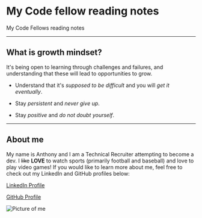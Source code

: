 # My Code fellow reading notes

My Code Fellows reading notes

***

## **What is growth mindset?** 

It's being open to learning through challenges and failures, and understanding that these will lead to opportunities to grow.

- Understand that it's *supposed to be difficult* and you will *get it eventually*.

- Stay *persistent* and *never give up*.

- Stay *positive* and *do not doubt yourself*.

***

## **About me**

My name is Anthony and I am a Technical Recruiter attempting to become a dev. I ~~like~~ **LOVE** to watch sports (primarily football and baseball) and love to play video games! If you would like to learn more about me, feel free to check out my LinkedIn and GitHub profiles below:

[LinkedIn Profile](https://www.linkedin.com/in/anthony-blanton-829021a4/)

[GitHub Profile](https://github.com/AnthonyBytes)

![Picture of me](https://media.licdn.com/dms/image/D5603AQEAqds-l9Npmg/profile-displayphoto-shrink_800_800/0/1676083007063?e=2147483647&v=beta&t=7lJuUi9xQa4KptlTZT0Sdns1E_H12e-Dv6eU_9OjzF4)
